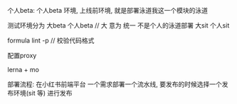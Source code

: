 个人beta: 个人beta 环境, 上线前环境, 就是部署泳道我这一个模块的泳道


测试环境分为 大beta  个人beta  //  大   意为 统一  不是个人的泳道部署
            大sit   个人sit

formula lint -p  // 校验代码格式

配置proxy

lerna + mo

部署流程: 在小红书前端平台  一个需求部署一个流水线,  要发布的时候选择一个发布环境(sit 等) 进行发布 
